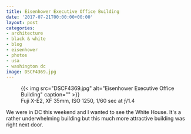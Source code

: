 ```yaml
---
title: Eisenhower Executive Office Building
date: '2017-07-21T00:00:00+00:00'
layout: post
categories:
- architecture
- black & white
- blog
- eisenhower
- photos
- usa
- washington dc
image: DSCF4369.jpg
---
```


<figure class="photo photo--square">
  {{< img src="DSCF4369.jpg" alt="Eisenhower Executive Office Building" caption="" >}}

  <figcaption>Fuji X-E2, XF 35mm, ISO 1250, 1/60 sec at ƒ/1.4</figcaption>
</figure>

We were in DC this weekend and I wanted to see the White House. It's a rather
underwhelming building but this much more attractive building was right next
door.





